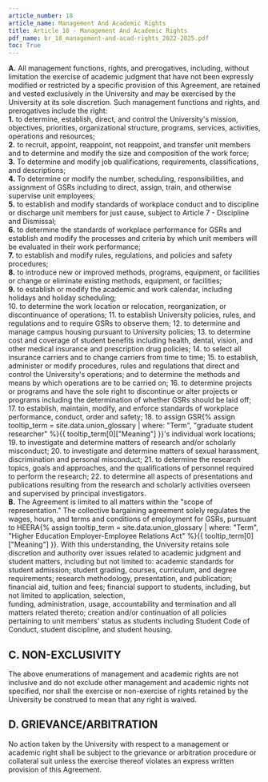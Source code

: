 ```yaml
---
article_number: 18
article_name: Management And Academic Rights
title: Article 18 - Management And Academic Rights
pdf_name: br_18_management-and-acad-rights_2022-2025.pdf
toc: True
---
```



<div class="lvl1"><b>A.</b> All management functions, rights, and prerogatives, including, without limitation the exercise of academic judgment that have not been expressly modified or restricted by a specific provision of this Agreement, are retained and vested exclusively in the University and may be exercised by the University at its sole discretion. Such management functions and rights, and prerogatives include the right:</div>

<div class="lvl2"><b>1.</b> to determine, establish, direct, and control the University's mission, objectives, priorities, organizational structure, programs, services, activities, operations and resources;</div>
<div class="lvl2"><b>2.</b> to recruit, appoint, reappoint, not reappoint, and transfer unit members and to determine and modify the size and composition of the work force;</div>
<div class="lvl2"><b>3.</b> To determine and modify job qualifications, requirements, classifications, and descriptions;</div>
<div class="lvl2"><b>4.</b> To determine or modify the number, scheduling, responsibilities, and assignment of GSRs including to direct, assign, train, and otherwise supervise unit employees;</div>
<div class="lvl2"><b>5.</b> to establish and modify standards of workplace conduct and to discipline or discharge unit members for just cause, subject to Article 7 - Discipline and Dismissal;</div>
<div class="lvl2"><b>6.</b> to determine the standards of workplace performance for GSRs and establish and modify the processes and criteria by which unit members will be evaluated in their work performance;</div>
<div class="lvl2"><b>7.</b> to establish and modify rules, regulations, and policies and safety procedures;</div>
<div class="lvl2"><b>8.</b> to introduce new or improved methods, programs, equipment, or facilities or change or eliminate existing methods, equipment, or facilities;</div>
<div class="lvl2"><b>9.</b> to establish or modify the academic and work calendar, including holidays and holiday scheduling;</div>
10. to determine the work location or relocation, reorganization, or discontinuance of operations;
11. to establish University policies, rules, and regulations and to require GSRs to observe them;
12. to determine and manage campus housing pursuant to University policies;
13. to determine cost and coverage of student benefits including health, dental, vision, and other medical insurance and prescription drug policies;
14. to select all insurance carriers and to change carriers from time to time;
15. to establish, administer or modify procedures, rules and regulations that direct and control the University's operations; and to determine the methods and means by which operations are to be carried on;
16. to determine projects or programs and have the sole right to discontinue or alter projects or programs including the determination of whether GSRs should be laid off;
17. to establish, maintain, modify, and enforce standards of workplace performance, conduct, order and safety;
18. to assign <span class="tooltip">GSR<span class="tooltip-text">{% assign tooltip_term = site.data.union_glossary | where: "Term", "graduate student researcher" %}{{ tooltip_term[0]["Meaning"] }}</span></span>'s individual work locations;
19. to investigate and determine matters of research and/or scholarly misconduct;
20. to investigate and determine matters of sexual harassment, discrimination and personal misconduct;
21. to determine the research topics, goals and approaches, and the qualifications of personnel required to perform the research;
22. to determine all aspects of presentations and publications resulting from the research and scholarly activities overseen and supervised by principal investigators.
<div class="lvl1"><b>B.</b> The Agreement is limited to all matters within the "scope of representation." The collective bargaining agreement solely regulates the wages, hours, and terms and conditions of employment for GSRs, pursuant to <span class="tooltip">HEERA<span class="tooltip-text">{% assign tooltip_term = site.data.union_glossary | where: "Term", "Higher Education Employer-Employee Relations Act" %}{{ tooltip_term[0]["Meaning"] }}</span></span>. With this understanding, the University retains sole discretion and authority over issues related to academic judgment and student matters, including but not limited to: academic standards for student admission; student grading, courses, curriculum, and degree requirements; research methodology, presentation, and publication; financial aid, tuition and fees; financial support to students, including, but not limited to application, selection,</div>
funding, administration, usage, accountability and termination and all matters related thereto; creation and/or continuation of all policies pertaining to unit members' status as students including Student Code of Conduct, student discipline, and student housing.

## C. NON-EXCLUSIVITY

The above enumerations of management and academic rights are not inclusive and do not exclude other management and academic rights not specified, nor shall the exercise or non-exercise of rights retained by the University be construed to mean that any right is waived.

## D. GRIEVANCE/ARBITRATION

No action taken by the University with respect to a management or academic right shall be subject to the grievance or arbitration procedure or collateral suit unless the exercise thereof violates an express written provision of this Agreement.

